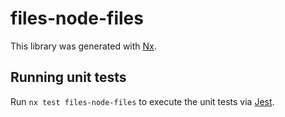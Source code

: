# files-node-files

This library was generated with [Nx](https://nx.dev).

## Running unit tests

Run `nx test files-node-files` to execute the unit tests via [Jest](https://jestjs.io).
